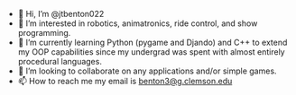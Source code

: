 - 👋 Hi, I’m @jtbenton022
- 👀 I’m interested in robotics, animatronics, ride control, and show programming.
- 🌱 I’m currently learning Python (pygame and Djando) and C++ to extend my OOP capabilities since my undergrad was spent with almost entirely procedural languages.
- 💞️ I’m looking to collaborate on any applications and/or simple games.
- 📫 How to reach me my email is benton3@g.clemson.edu

<!---
jtbenton022/jtbenton022 is a ✨ special ✨ repository because its `README.md` (this file) appears on your GitHub profile.
You can click the Preview link to take a look at your changes.
--->
